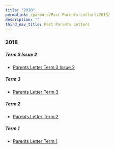 ```yaml
---
title: "2018"
permalink: /parents/Past-Parents-Letters/2018/
description: ""
third_nav_title: Past Parents Letters
---
```

### 2018

##### Term 3 Issue 2
* [Parents Letter Term 3 Issue 2](/files/Parents-Letter-Term-3-Issue-2-2018-Final.pdf)

##### Term 3
* [Parents Letter Term 3](/files/Parents-Letter-Term-3-Issue-1-2018-Final.pdf)

##### Term 2
* [Parents Letter Term 2](/files/Parents-Letter-Term-1-Issue-2-2018.pdf)

##### Term 1
* [Parents Letter Term 1](/files/ParentsLetterTerm12018.pdf)